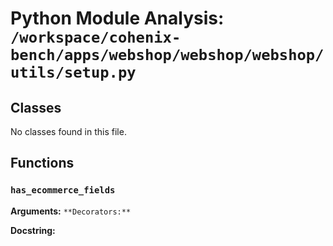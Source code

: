 # Python Module Analysis: `/workspace/cohenix-bench/apps/webshop/webshop/webshop/utils/setup.py`

## Classes

No classes found in this file.


## Functions

### `has_ecommerce_fields`
**Arguments:** ``
**Decorators:** ``

**Docstring:**
```

```


